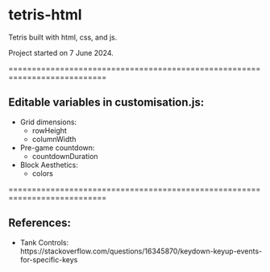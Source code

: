 # tetris-html

Tetris built with html, css, and js.

Project started on 7 June 2024.

===========================================================================

## Editable variables in customisation.js:
<ul>
  <li>Grid dimensions:
    <ul>
      <li>rowHeight</li>
      <li>columnWidth</li>
    </ul>
  </li>
  <li>Pre-game countdown:
    <ul>
      <li>countdownDuration</li>
    </ul>
  </li>
  <li>Block Aesthetics:
    <ul>
      <li>colors</li>
    </ul>
  </li>
</ul>

===========================================================================

## References:
<ul>
  <li>
    Tank Controls: <br>
    https://stackoverflow.com/questions/16345870/keydown-keyup-events-for-specific-keys
  </li>
</ul>
